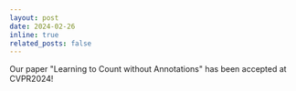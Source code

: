 ```yaml
---
layout: post
date: 2024-02-26
inline: true
related_posts: false
---
```


Our paper "Learning to Count without Annotations" has been accepted at CVPR2024!